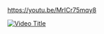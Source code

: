 https://youtu.be/MrlCr75mqy8

[![Video Title](https://img.youtube.com/vi/MrlCr75mqy8/0.jpg)](https://www.youtube.com/watch?MrlCr75mqy8)
